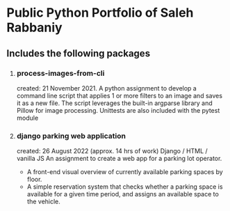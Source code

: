 # Public Python Portfolio of Saleh Rabbaniy

## Includes the following packages

1. ### process-images-from-cli

   created: 21 November 2021.
   A python assignment to develop a command line script that applies 1 or more
   filters to an image and saves it as a new file.
   The script leverages the built-in argparse library and Pillow for image processing.
   Unittests are also included with the pytest module

2. ### django parking web application

   created: 26 August 2022 (approx. 14 hrs of work)
   Django / HTML / vanilla JS
   An assignment to create a web app for a parking lot operator.

   - A front-end visual overview of currently available parking spaces by floor.
   - A simple reservation system that checks whether a parking space is available for a given time period, and assigns an available space to the vehicle.

